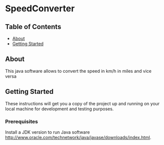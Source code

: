 # SpeedConverter

## Table of Contents

- [About](#about)
- [Getting Started](#getting_started)

## About <a name = "about"></a>

This java software allows to convert the speed in km/h in miles and vice versa

## Getting Started <a name = "getting_started"></a>

These instructions will get you a copy of the project up and running on your local machine for development and testing purposes.

### Prerequisites

Install a JDK version to run Java software
http://www.oracle.com/technetwork/java/javase/downloads/index.html.
